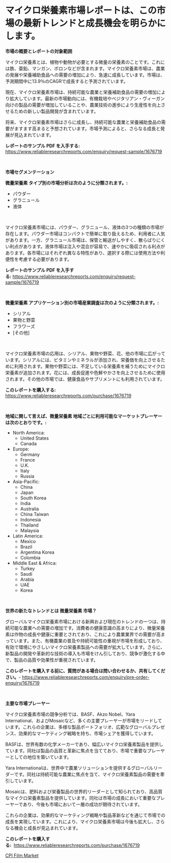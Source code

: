 <p><h1>マイクロ栄養素市場レポートは、この市場の最新トレンドと成長機会を明らかにします。</h1></p><p><strong>市場の概要とレポートの対象範囲</strong></p>
<p><p>マイクロ栄養素とは、植物や動物が必要とする微量の栄養素のことです。これには鉄、亜鉛、マンガン、ボロンなどが含まれます。マイクロ栄養素市場は、農業の発展や栄養補助食品への需要の増加により、急速に成長しています。市場は、予測期間中に13.9％のCAGRで成長すると予測されています。</p><p>現在、マイクロ栄養素市場は、持続可能な農業と栄養補助食品の需要の増加により拡大しています。最新の市場動向には、有機栽培やベジタリアン・ヴィーガン向けの製品の需要が増加していることや、農業技術の進歩により生産性を向上させるための新しい製品開発が含まれています。</p><p>将来、マイクロ栄養素市場はさらに成長し、持続可能な農業と栄養補助食品の需要がますます高まると予想されています。市場予測によると、さらなる成長と発展が見込まれています。</p></p>
<p><strong>レポートのサンプル PDF を入手する:</strong> <a href="https://www.reliableresearchreports.com/enquiry/request-sample/1676719">https://www.reliableresearchreports.com/enquiry/request-sample/1676719</a></p>
<p>&nbsp;</p>
<p><strong>市場セグメンテーション</strong></p>
<p><strong>微量栄養素 タイプ別の市場分析は次のように分類されます。:</strong></p>
<p><ul><li>パウダー</li><li>グラニュール</li><li>液体</li></ul></p>
<p>&nbsp;</p>
<p><p>マイクロ栄養素市場には、パウダー、グラニュール、液体の3つの種類の市場が存在します。パウダー市場はコンパクトで簡単に取り扱えるため、利用者に人気があります。一方、グラニュール市場は、保管と輸送がしやすく、散らばりにくい利点があります。液体市場は注入や混合が容易で、速やかに吸収される利点があります。各市場にはそれぞれ異なる特性があり、選択する際には使用方法や利便性を考慮する必要があります。</p></p>
<p><strong>レポートのサンプル PDF を入手する:</strong>&nbsp;<a href="https://www.reliableresearchreports.com/enquiry/request-sample/1676719">https://www.reliableresearchreports.com/enquiry/request-sample/1676719</a></p>
<p>&nbsp;</p>
<p><strong> 微量栄養素 アプリケーション別の市場産業調査は次のように分類されます。:</strong></p>
<p><ul><li>シリアル</li><li>果物と野菜</li><li>フラワーズ</li><li>[その他]</li></ul></p>
<p>&nbsp;</p>
<p><p>マイクロ栄養素市場の応用は、シリアル、果物や野菜、花、他の市場に広がっています。シリアルには、ビタミンやミネラルが添加され、栄養価を向上させるために利用されます。果物や野菜には、不足している栄養素を補うためにマイクロ栄養素が追加されます。花には、成長促進や色鮮やかさを向上させるために使用されます。その他の市場では、健康食品やサプリメントにも利用されています。</p></p>
<p><strong>このレポートを購入する:</strong>&nbsp; <a href="https://www.reliableresearchreports.com/purchase/1676719">https://www.reliableresearchreports.com/purchase/1676719</a></p>
<p>&nbsp;</p>
<p><strong>地域に関して言えば、微量栄養素 地域ごとに利用可能なマーケットプレーヤーは次のとおりです。:</strong></p>
<p><ul>
    <li>
        North America:
        <ul>
            <li>United States</li>
            <li>Canada</li>
        </ul>
    </li>
    <li>
        Europe:
        <ul>
            <li>Germany</li>
            <li>France</li>
            <li>U.K.</li>
            <li>Italy</li>
            <li>Russia</li>
        </ul>
    </li>
    <li>
        Asia-Pacific:
        <ul>
            <li>China</li>
            <li>Japan</li>
            <li>South Korea</li>
            <li>India</li>
            <li>Australia</li>
            <li>China Taiwan</li>
            <li>Indonesia</li>
            <li>Thailand</li>
            <li>Malaysia</li>
        </ul>
    </li>
    <li>
        Latin America:
        <ul>
            <li>Mexico</li>
            <li>Brazil</li>
            <li>Argentina Korea</li>
            <li>Colombia</li>
        </ul>
    </li>
    <li>
        Middle East & Africa:
        <ul>
            <li>Turkey</li>
            <li>Saudi</li>
            <li>Arabia</li>
            <li>UAE</li>
            <li>Korea</li>
        </ul>
    </li>
    </ul></p>
<p>&nbsp;</p>
<p><strong>世界の新たなトレンドとは 微量栄養素 市場？</strong></p>
<p><p>グローバルマイクロ栄養素市場における新興および現在のトレンドの一つは、持続可能な農業への需要の増加です。消費者の健康意識の高まりにより、微量栄養素は作物の成長や健康に重要とされており、これにより農業業界での需要が高まっています。また、有機農業の普及や持続可能性の重視が市場を形成しており、有効で環境にやさしいマイクロ栄養素製品への需要が拡大しています。さらに、新製品の開発や革新的な技術の導入も市場をけん引しており、競争が激化する中で、製品の品質や効果性が重視されています。</p></p>
<p><strong>このレポートを購入する前に、質問がある場合は問い合わせるか、共有してください。</strong>- <a href="https://www.reliableresearchreports.com/enquiry/pre-order-enquiry/1676719">https://www.reliableresearchreports.com/enquiry/pre-order-enquiry/1676719</a></p>
<p>&nbsp;</p>
<p><strong>主要な市場プレーヤー</strong></p>
<p><p>マイクロ栄養素市場の競争分析では、BASF、Akzo Nobel、Yara International、およびMosaicなど、多くの主要プレーヤーが市場をリードしています。これらの企業は、多様な製品ポートフォリオ、広範なグローバルプレゼンス、効果的なマーケティング戦略を持ち、市場シェアを獲得しています。</p><p>BASFは、世界有数の化学メーカーであり、幅広いマイクロ栄養素製品を提供しています。同社は製品の品質と革新に焦点を当てており、市場で重要なプレーヤーとしての地位を築いています。</p><p>Yara Internationalは、世界中で農業ソリューションを提供するグローバルリーダーです。同社は持続可能な農業に焦点を当て、マイクロ栄養素製品の需要を牽引しています。</p><p>Mosaicは、肥料および栄養製品の世界的リーダーとして知られており、高品質なマイクロ栄養素製品を提供しています。同社は市場の成長において重要なプレーヤーであり、今後も市場において一層の成功が期待されています。</p><p>これらの企業は、効果的なマーケティング戦略や製品革新などを通じて市場での成長を実現しています。これにより、マイクロ栄養素市場は今後も拡大し、さらなる機会と成長が見込まれています。</p></p>
<p><strong>このレポートを購入する:</strong>&nbsp;&nbsp;<a href="https://www.reliableresearchreports.com/purchase/1676719">https://www.reliableresearchreports.com/purchase/1676719</a></p>
<p><p><a href="https://picayune-night-cbd.notion.site/CPI-Film-Market-Provides-a-Comprehensive-Analysis-Including-a-Macro-Overview-of-the-Market-as-well-a-43c0f9f503854284845c84266c374916">CPI Film Market</a></p></p>